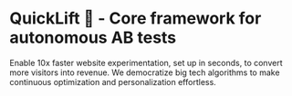 # QuickLift 🚀 - Core framework for autonomous AB tests

Enable 10x faster website experimentation, set up in seconds, to convert more visitors into revenue. We democratize big tech algorithms to make continuous optimization and personalization effortless.
